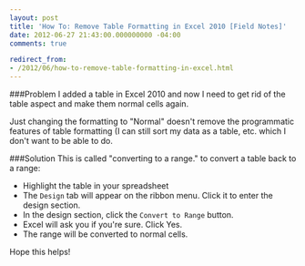 ```yaml
---
layout: post
title: 'How To: Remove Table Formatting in Excel 2010 [Field Notes]'
date: 2012-06-27 21:43:00.000000000 -04:00
comments: true

redirect_from: 
- /2012/06/how-to-remove-table-formatting-in-excel.html
---
```

###Problem
I added a table in Excel 2010 and now I need to get rid of the table aspect and make them normal cells again.

Just changing the formatting to "Normal" doesn't remove the programmatic features of table formatting (I can still sort my data as a table, etc. which I don't want to be able to do.

###Solution
This is called "converting to a range." to convert a table back to a range:

* Highlight the table in your spreadsheet
* The `Design` tab will appear on the ribbon menu. Click it to enter the design section.
* In the design section, click the `Convert to Range` button.
* Excel will ask you if you're sure. Click Yes.
* The range will be converted to normal cells.

Hope this helps!
